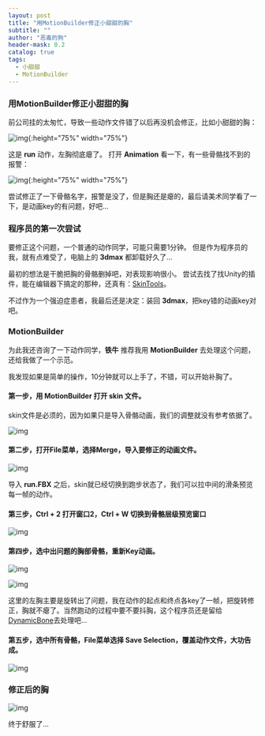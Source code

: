 ```yaml
---
layout: post
title: "用MotionBuilder修正小甜甜的胸"
subtitle: ""
author: "恶毒的狗"
header-mask: 0.2
catalog: true
tags:
  - 小甜甜
  - MotionBuilder
---
```


### 用MotionBuilder修正小甜甜的胸

前公司挂的太匆忙，导致一些动作文件错了以后再没机会修正，比如小甜甜的胸：

![img](/img/fix-fbx/screenshot1.jpg){:height="75%" width="75%"}

这是 **run** 动作，左胸彻底瘪了。 打开 **Animation** 看一下，有一些骨骼找不到的报警：

![img](/img/fix-fbx/screenshot2.png){:height="75%" width="75%"}

尝试修正了一下骨骼名字，报警是没了，但是胸还是瘪的，最后请美术同学看了一下，是动画key的有问题，好吧...

### 程序员的第一次尝试

要修正这个问题，一个普通的动作同学，可能只需要1分钟。 但是作为程序员的我，就有点难受了，电脑上的 **3dmax** 都卸载好久了...

最初的想法是干脆把胸的骨骼删掉吧，对表现影响很小。 尝试去找了找Unity的插件，能在编辑器下搞定的那种，还真有：[SkinTools](https://assetstore.unity.com/packages/tools/modeling/skintools-108514?aid=1101l85Tr)。

不过作为一个强迫症患者，我最后还是决定：装回 **3dmax**，把key错的动画key对吧。

### MotionBuilder

为此我还咨询了一下动作同学，**铁牛** 推荐我用 **MotionBuilder** 去处理这个问题，还给我做了一个示范。 

我发现如果是简单的操作，10分钟就可以上手了，不错，可以开始补胸了。

#### 第一步，用 **MotionBuilder** 打开 **skin** 文件。

skin文件是必须的，因为如果只是导入骨骼动画，我们的调整就没有参考依据了。

![img](/img/fix-fbx/screenshot3.png)

#### 第二步，打开File菜单，选择Merge，导入要修正的动画文件。

![img](/img/fix-fbx/screenshot4.png)

导入 **run.FBX** 之后，skin就已经切换到跑步状态了，我们可以拉中间的滑条预览每一帧的动作。

#### 第三步，Ctrl + 2 打开窗口2，Ctrl + W 切换到骨骼层级预览窗口

![img](/img/fix-fbx/screenshot5.png)

#### 第四步，选中出问题的胸部骨骼，重新Key动画。

![img](/img/fix-fbx/screenshot6.png)

![img](/img/fix-fbx/screenshot7.png)

这里的左胸主要是旋转出了问题，我在动作的起点和终点各key了一帧，把旋转修正，胸就不瘪了。当然跑动的过程中要不要抖胸，这个程序员还是留给[DynamicBone](https://assetstore.unity.com/packages/tools/animation/dynamic-bone-16743?aid=1101l85Tr)去处理吧...

#### 第五步，选中所有骨骼，File菜单选择 **Save Selection**，覆盖动作文件，大功告成。

![img](/img/fix-fbx/screenshot8.png)

### 修正后的胸

![img](/img/fix-fbx/screenshot9.png)

终于舒服了...